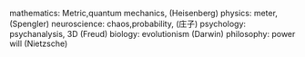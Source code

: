 mathematics: Metric,quantum mechanics,  (Heisenberg)
physics:  meter, (Spengler)
neuroscience: chaos,probability, (庄子)
psychology: psychanalysis, 3D (Freud)
biology: evolutionism (Darwin)
philosophy: power will (Nietzsche) 